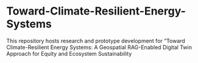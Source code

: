 # Toward-Climate-Resilient-Energy-Systems
This repository hosts research and prototype development for “Toward Climate-Resilient Energy Systems: A Geospatial RAG-Enabled Digital Twin Approach for Equity and Ecosystem Sustainability

